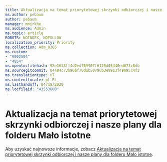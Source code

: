 ```yaml
---
title: Aktualizacja na temat priorytetowej skrzynki odbiorczej i nasze plany dla folderu Mało istotne
ms.author: pebaum
author: pebaum
manager: mnirkhe
ms.audience: Admin
ms.topic: article
ROBOTS: NOINDEX, NOFOLLOW
localization_priority: Priority
ms.collection: Adm_O365
ms.custom:
- "9002504"
- "4854"
ms.openlocfilehash: 92e1633ff4d2ed709907f6125d05440ed673c8db
ms.sourcegitcommit: 04484c73b96bf76d1b50796b3e8913f49095c4f3
ms.translationtype: HT
ms.contentlocale: pl-PL
ms.lasthandoff: 04/18/2020
ms.locfileid: "43553600"
---
```

# <a name="update-on-focused-inbox-and-our-plans-for-clutter"></a>Aktualizacja na temat priorytetowej skrzynki odbiorczej i nasze plany dla folderu Mało istotne

Aby uzyskać najnowsze informacje, zobacz [Aktualizacja na temat priorytetowej skrzynki odbiorczej i nasze plany dla folderu Mało istotne](https://techcommunity.microsoft.com/t5/outlook-blog/update-on-focused-inbox-and-our-plans-for-clutter/ba-p/136448).
